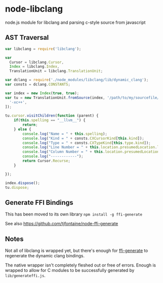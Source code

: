 node-libclang
=============
node.js module for libclang and parsing c-style source from javascript

AST Traversal
-------------
```javascript
var libclang = require('libclang');

var
  Cursor = libclang.Cursor,
  Index = libclang.Index,
  TranslationUnit = libclang.TranslationUnit;

var dclang = require('./node_modules/libclang/lib/dynamic_clang');
var consts = dclang.CONSTANTS;

var index = new Index(true, true);
var tu = new TranslationUnit.fromSource(index, '/path/to/my/sourcefile/myLibrary.h', [
  '-xc++',
]);
 
tu.cursor.visitChildren(function (parent) {
    if(this.spelling == "__llvm__") {
        return;
    } else {
        console.log("Name = " + this.spelling);
        console.log("Kind = " + consts.CXCursorKind[this.kind]);
        console.log("Type = " + consts.CXTypeKind[this.type.kind]);
        console.log("Line Number = " + this.location.presumedLocation.line);
        console.log("Column Number = " + this.location.presumedLocation.column);
        console.log("------------");
        return Cursor.Recurse;
    }

});

index.dispose();
tu.dispose;

````

Generate FFI Bindings
---------------------
This has been moved to its own library `npm install -g ffi-generate`

See also https://github.com/tjfontaine/node-ffi-generate

Notes
-----
Not all of libclang is wrapped yet, but there's enough for
[ffi-generate](https://github.com/tjfontaine/node-ffi-generate) to regenerate
the dynamic clang bindings.

The native wrapper isn't completely fleshed out or free of errors. Enough is
wrapped to allow for C modules to be successfully generated by `lib/generateffi.js`.
